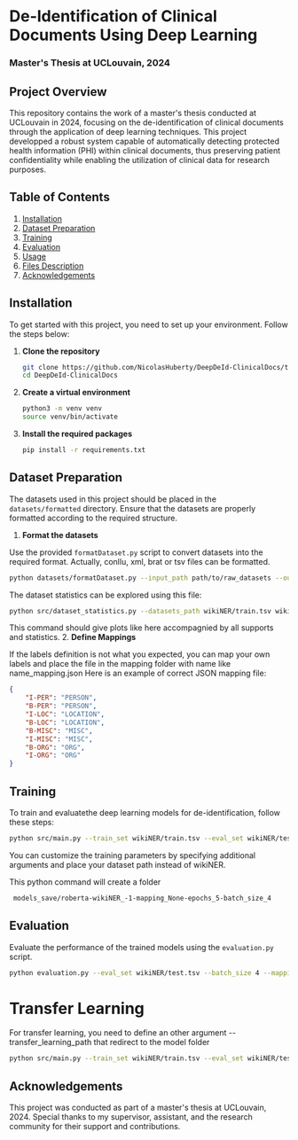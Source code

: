  # De-Identification of Clinical Documents Using Deep Learning

 ### Master's Thesis at UCLouvain, 2024

 ## Project Overview

 This repository contains the work of a master's thesis conducted at UCLouvain in 2024, focusing on the de-identification of clinical documents through the application of deep learning techniques. This project developped a robust system capable of automatically detecting protected health information (PHI) within clinical documents, thus preserving patient confidentiality while enabling the utilization of clinical data for research purposes.

 ## Table of Contents

 1. [Installation](#installation)
 2. [Dataset Preparation](#dataset-preparation)
 3. [Training](#training)
 4. [Evaluation](#evaluation)
 5. [Usage](#usage)
 6. [Files Description](#files-description)
 7. [Acknowledgements](#acknowledgements)

 ## Installation

 To get started with this project, you need to set up your environment. Follow the steps below:

 1. **Clone the repository**

    ```bash
    git clone https://github.com/NicolasHuberty/DeepDeId-ClinicalDocs/tree/evaluation
    cd DeepDeId-ClinicalDocs
    ```

 2. **Create a virtual environment**

    ```bash
    python3 -m venv venv
    source venv/bin/activate
    ```

 3. **Install the required packages**

    ```bash
    pip install -r requirements.txt
    ```

 ## Dataset Preparation

 The datasets used in this project should be placed in the `datasets/formatted` directory. Ensure that the datasets are properly formatted according to the required structure.

 1. **Format the datasets**

 Use the provided `formatDataset.py` script to convert datasets into the required format.
 Actually, conllu, xml, brat or tsv files can be formatted.

```bash
python datasets/formatDataset.py --input_path path/to/raw_datasets --output_path datasets/formatted
```
The dataset statistics can be explored using this file:

```bash
python src/dataset_statistics.py --datasets_path wikiNER/train.tsv wikiNER/test.tsv
```

This command should give plots like here accompagnied by all supports and statistics.
 2. **Define Mappings**

If the labels definition is not what you expected, you can map your own labels and place the file in the mapping folder with name like name_mapping.json
Here is an example of correct JSON mapping file:
```json
{
    "I-PER": "PERSON",
    "B-PER": "PERSON",
    "I-LOC": "LOCATION",
    "B-LOC": "LOCATION",
    "B-MISC": "MISC",
    "I-MISC": "MISC",
    "B-ORG": "ORG",
    "I-ORG": "ORG"
}
```
 ## Training

 To train and evaluatethe deep learning models for de-identification, follow these steps:

```bash
python src/main.py --train_set wikiNER/train.tsv --eval_set wikiNER/test.tsv --epochs 5 --batch_size 4 --mapping None --dataset_size -1 --variant_name roberta
```

 You can customize the training parameters by specifying additional arguments and place your dataset path instead of wikiNER.
 
 This python command will create a folder 
```bash
 models_save/roberta-wikiNER_-1-mapping_None-epochs_5-batch_size_4
```


 ## Evaluation

 Evaluate the performance of the trained models using the `evaluation.py` script.

```bash
python evaluation.py --eval_set wikiNER/test.tsv --batch_size 4 --mapping None --variant_name roberta --model_path roberta-wikiNER_-1-mapping_None-epochs_5-batch_size_4
```

# Transfer Learning
For transfer learning, you need to define an other argument --transfer_learning_path that redirect to the model folder
    
```bash
python src/main.py --train_set wikiNER/train.tsv --eval_set wikiNER/test.tsv --epochs 5 --batch_size 4 --mapping None --dataset_size -1 --variant_name roberta --transfer_learning_path roberta-i2b2_2006_-1-mapping_None-epochs_5-batch_size_4
```

 ## Acknowledgements

 This project was conducted as part of a master's thesis at UCLouvain, 2024. Special thanks to my supervisor, assistant, and the research community for their support and contributions.
